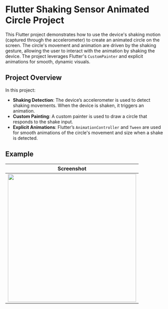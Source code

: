 # Flutter Shaking Sensor Animated Circle Project

This Flutter project demonstrates how to use the device's shaking motion (captured through the accelerometer) to create an animated circle on the screen. The circle's movement and animation are driven by the shaking gesture, allowing the user to interact with the animation by shaking the device. The project leverages Flutter's `CustomPainter` and explicit animations for smooth, dynamic visuals.

## Project Overview

In this project:
- **Shaking Detection**: The device’s accelerometer is used to detect shaking movements. When the device is shaken, it triggers an animation.
- **Custom Painting**: A custom painter is used to draw a circle that responds to the shake input.
- **Explicit Animations**: Flutter’s `AnimationController` and `Tween` are used for smooth animations of the circle's movement and size when a shake is detected.


## Example

| Screenshot |
| ---------- |
| <img src="assets/screenshots/screenshot1.png" height="400"> |